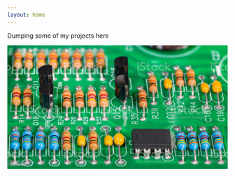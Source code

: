 ```yaml
---
layout: home
---
```


Dumping some of my projects here

![alt text](https://github.com/LBardel/LBardel.github.io/blob/master/pic/istockphoto.jpg)
